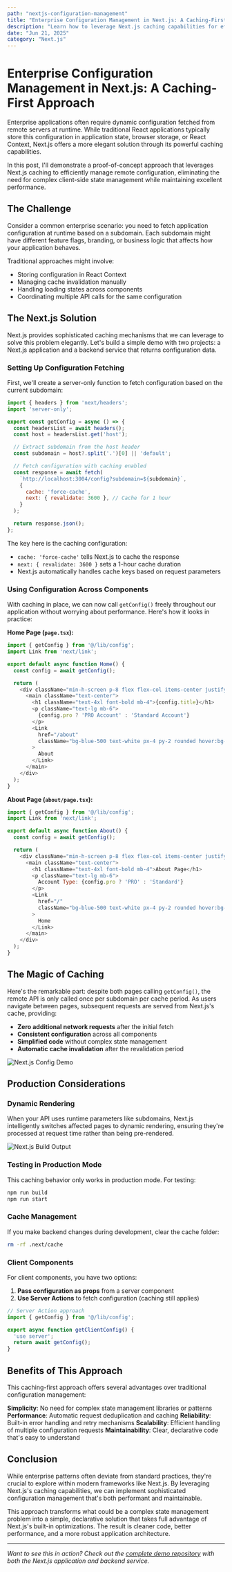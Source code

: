 ```yaml
---
path: "nextjs-configuration-management"
title: "Enterprise Configuration Management in Next.js: A Caching-First Approach"
description: "Learn how to leverage Next.js caching capabilities for efficient runtime configuration management in enterprise applications"
date: "Jun 21, 2025"
category: "Next.js"
---
```


# Enterprise Configuration Management in Next.js: A Caching-First Approach

Enterprise applications often require dynamic configuration fetched from remote servers at runtime. While traditional React applications typically store this configuration in application state, browser storage, or React Context, Next.js offers a more elegant solution through its powerful caching capabilities.

In this post, I'll demonstrate a proof-of-concept approach that leverages Next.js caching to efficiently manage remote configuration, eliminating the need for complex client-side state management while maintaining excellent performance.

## The Challenge

Consider a common enterprise scenario: you need to fetch application configuration at runtime based on a subdomain. Each subdomain might have different feature flags, branding, or business logic that affects how your application behaves.

Traditional approaches might involve:
- Storing configuration in React Context
- Managing cache invalidation manually
- Handling loading states across components
- Coordinating multiple API calls for the same configuration

## The Next.js Solution

Next.js provides sophisticated caching mechanisms that we can leverage to solve this problem elegantly. Let's build a simple demo with two projects: a Next.js application and a backend service that returns configuration data.

### Setting Up Configuration Fetching

First, we'll create a server-only function to fetch configuration based on the current subdomain:

```javascript
import { headers } from 'next/headers';
import 'server-only';

export const getConfig = async () => {
  const headersList = await headers();
  const host = headersList.get('host');

  // Extract subdomain from the host header
  const subdomain = host?.split('.')[0] || 'default';

  // Fetch configuration with caching enabled
  const response = await fetch(
    `http://localhost:3004/config?subdomain=${subdomain}`,
    {
      cache: 'force-cache',
      next: { revalidate: 3600 }, // Cache for 1 hour
    }
  );

  return response.json();
};
```

The key here is the caching configuration:
- `cache: 'force-cache'` tells Next.js to cache the response
- `next: { revalidate: 3600 }` sets a 1-hour cache duration
- Next.js automatically handles cache keys based on request parameters

### Using Configuration Across Components

With caching in place, we can now call `getConfig()` freely throughout our application without worrying about performance. Here's how it looks in practice:

**Home Page (`page.tsx`):**
```javascript
import { getConfig } from '@/lib/config';
import Link from 'next/link';

export default async function Home() {
  const config = await getConfig();

  return (
    <div className="min-h-screen p-8 flex flex-col items-center justify-center gap-8">
      <main className="text-center">
        <h1 className="text-4xl font-bold mb-4">{config.title}</h1>
        <p className="text-lg mb-6">
          {config.pro ? 'PRO Account' : 'Standard Account'}
        </p>
        <Link 
          href="/about" 
          className="bg-blue-500 text-white px-4 py-2 rounded hover:bg-blue-600"
        >
          About
        </Link>
      </main>
    </div>
  );
}
```

**About Page (`about/page.tsx`):**
```javascript
import { getConfig } from '@/lib/config';
import Link from 'next/link';

export default async function About() {
  const config = await getConfig();

  return (
    <div className="min-h-screen p-8 flex flex-col items-center justify-center gap-8">
      <main className="text-center">
        <h1 className="text-4xl font-bold mb-4">About Page</h1>
        <p className="text-lg mb-6">
          Account Type: {config.pro ? 'PRO' : 'Standard'}
        </p>
        <Link 
          href="/" 
          className="bg-blue-500 text-white px-4 py-2 rounded hover:bg-blue-600"
        >
          Home
        </Link>
      </main>
    </div>
  );
}
```

## The Magic of Caching

Here's the remarkable part: despite both pages calling `getConfig()`, the remote API is only called once per subdomain per cache period. As users navigate between pages, subsequent requests are served from Next.js's cache, providing:

- **Zero additional network requests** after the initial fetch
- **Consistent configuration** across all components
- **Simplified code** without complex state management
- **Automatic cache invalidation** after the revalidation period

![Next.js Config Demo](assets/next-config-demo.gif)

## Production Considerations

### Dynamic Rendering
When your API uses runtime parameters like subdomains, Next.js intelligently switches affected pages to dynamic rendering, ensuring they're processed at request time rather than being pre-rendered.

![Next.js Build Output](assets/next-build.png)

### Testing in Production Mode
This caching behavior only works in production mode. For testing:

```bash
npm run build
npm run start
```

### Cache Management
If you make backend changes during development, clear the cache folder:

```bash
rm -rf .next/cache
```

### Client Components
For client components, you have two options:

1. **Pass configuration as props** from a server component
2. **Use Server Actions** to fetch configuration (caching still applies)

```javascript
// Server Action approach
import { getConfig } from '@/lib/config';

export async function getClientConfig() {
  'use server';
  return await getConfig();
}
```

## Benefits of This Approach

This caching-first approach offers several advantages over traditional configuration management:

**Simplicity**: No need for complex state management libraries or patterns
**Performance**: Automatic request deduplication and caching
**Reliability**: Built-in error handling and retry mechanisms
**Scalability**: Efficient handling of multiple configuration requests
**Maintainability**: Clear, declarative code that's easy to understand

## Conclusion

While enterprise patterns often deviate from standard practices, they're crucial to explore within modern frameworks like Next.js. By leveraging Next.js's caching capabilities, we can implement sophisticated configuration management that's both performant and maintainable.

This approach transforms what could be a complex state management problem into a simple, declarative solution that takes full advantage of Next.js's built-in optimizations. The result is cleaner code, better performance, and a more robust application architecture.

---

*Want to see this in action? Check out the [complete demo repository](https://github.com/edodso2/blog/tree/master/nextjs-configuration-management) with both the Next.js application and backend service.*
